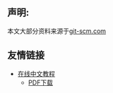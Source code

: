 
## 声明: 
  本文大部分资料来源于[git-scm.com][src3]

## 友情链接 
* [在线中文教程][src1] 
  * [PDF下载][src2]

 [src1]: https://git-scm.com/book/zh/v2
 [src2]: https://github.com/TwilightTian/adventure/blob/master/Mission-1/Git/progit_v2.1.17.pdf
 [src3]: https://git-scm.com/
